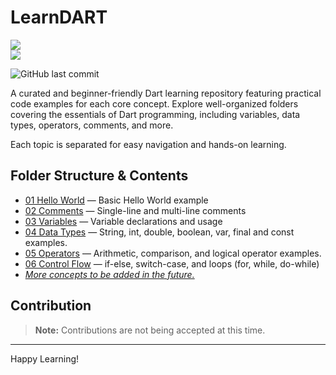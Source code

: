 # LearnDART 
<img src="https://skillicons.dev/icons?i=dart"/>
<br>
<img src="https://wakatime.com/badge/user/bb00c0fe-44b9-40c6-b043-77019e433b47/project/5ccf0e73-060d-4967-808a-28ce7c6effda.svg">

![GitHub last commit](https://img.shields.io/github/last-commit/jagratadeb/LearnDART?style=for-the-badge)

A curated and beginner-friendly Dart learning repository featuring practical code examples for each core concept. Explore well-organized folders covering the essentials of Dart programming, including variables, data types, operators, comments, and more. 

Each topic is separated for easy navigation and hands-on learning.

## Folder Structure & Contents

- [01 Hello World](./01%20Hello%20World/) — Basic Hello World example
- [02 Comments](./02%20Comments/) — Single-line and multi-line comments
- [03 Variables](./03%20Variables/) — Variable declarations and usage
- [04 Data Types](./04%20Data%20Types/) — String, int, double, boolean, var, final and const examples.
- [05 Operators](./05%20Operators/) — Arithmetic, comparison, and logical operator examples.
- [06 Control Flow](./06%20Control%20Flow/) — if-else, switch-case, and loops (for, while, do-while)
- <i><u>More concepts to be added in the future.</u></i>

## Contribution
> **Note:** Contributions are not being accepted at this time.

---
Happy Learning!
